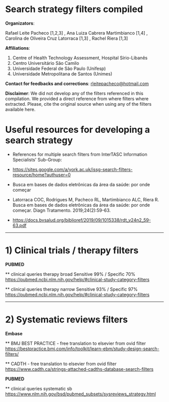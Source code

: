 # Search strategy filters compiled

**Organizators**: 

Rafael Leite Pacheco [1,2,3] , Ana Luiza Cabrera Martimbianco [1,4] , Carolina de Oliveira Cruz Latorraca [1,3] , Rachel Riera [1,3]

**Affiliations**: 
1) Centre of Health Technology Assessment, Hospital Sírio-Libanês
2) Centro Universitário São Camilo
3) Universidade Federal de São Paulo (Unifesp)
4) Universidade Metropolitana de Santos (Unimes)

**Contact for feedbacks and corrections**: rleitepacheco@hotmail.com

**Disclaimer**: We did not develop any of the filters referenced in this compilation. We provided a direct reference from where filters where extracted. Please, cite the original source when using any of the filters available here.

# Useful resources for developing a search strategy

* References for multiple search filters from InterTASC Information Specialists' Sub-Group:
* https://sites.google.com/a/york.ac.uk/issg-search-filters-resource/home?authuser=0

* Busca em bases de dados eletrônicas da área da saúde: por onde começar
* Latorraca COC, Rodrigues M, Pacheco RL, Martimbianco ALC, Riera R. Busca em bases de dados eletrônicas da área da saúde: por onde começar. Diagn Tratamento. 2019;24(2):59-63.
* https://docs.bvsalud.org/biblioref/2019/09/1015338/rdt_v24n2_59-63.pdf

------------------------------------------------------------------------------------------------------------------------------------------------------------
# 1) Clinical trials / therapy filters

**PUBMED**

** clinical queries therapy broad Sensitive 99% / Specific 70% https://pubmed.ncbi.nlm.nih.gov/help/#clinical-study-category-filters

** clinical queries therapy narrow Sensitive 93% / Specific 97% https://pubmed.ncbi.nlm.nih.gov/help/#clinical-study-category-filters


------------------------------------------------------------------------------------------------------------------------------------------------------------
# 2) Systematic reviews filters

**Embase**

** BMJ BEST PRACTICE - free translation to elsevier from ovid filter https://bestpractice.bmj.com/info/toolkit/learn-ebm/study-design-search-filters/

** CADTH - free translation to elsevier from ovid filter https://www.cadth.ca/strings-attached-cadths-database-search-filters

**PUBMED**

** clinical queries systematic sb  https://www.nlm.nih.gov/bsd/pubmed_subsets/sysreviews_strategy.html

